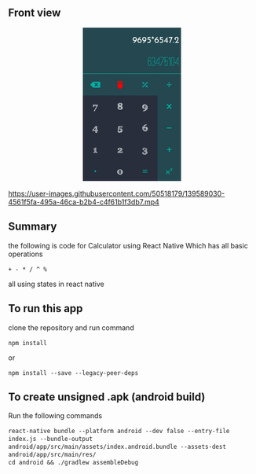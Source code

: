 ## Front view

<p align="center">
<img src="./src/Images/Calculator_Front_Theme.jpeg" alt="drawing" width="200"    />

</p>

<!-- ![](./src/Images/calculator_demo.mp4) -->

<!-- ![alt_text](./src/Images/calculator_demo.mp4) -->


https://user-images.githubusercontent.com/50518179/139589030-4561f5fa-495a-46ca-b2b4-c4f61b1f3db7.mp4


## Summary

the following is code for Calculator using React Native Which has all basic operations

```
+ - * / ^ %
```

all using states in react native

## To run this app

clone the repository and run command

```
npm install
```

or

```
npm install --save --legacy-peer-deps
```

## To create unsigned .apk (android build)

Run the following commands

```
react-native bundle --platform android --dev false --entry-file index.js --bundle-output android/app/src/main/assets/index.android.bundle --assets-dest android/app/src/main/res/
cd android && ./gradlew assembleDebug
```

<!-- ![Alt text](./src/Images/Calculator_Front_Theme.jpeg?raw=true 'Title') -->
